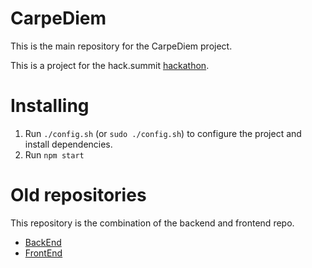 # CarpeDiem
This is the main repository for the CarpeDiem project.

This is a project for the hack.summit [hackathon](http://www.koding.com/hackathon).

# Installing
1. Run `./config.sh` (or `sudo ./config.sh`) to configure the project and install dependencies.
1. Run `npm start`

# Old repositories
This repository is the combination of the backend and frontend repo.
- [BackEnd](https://github.com/WWDDIWU/Backend)
- [FrontEnd](https://github.com/WWDDIWU/Frontend)
